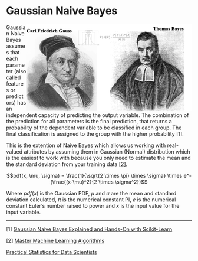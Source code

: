 # Gaussian Naive Bayes

<img src='Gaussian Naive Bayes.png' align='right' width=450/>

Gaussian Naive Bayes assumes that each parameter (also called features or predictors) has an independent capacity of predicting the output variable. The combination of the prediction for all parameters is the final prediction, that returns a probability of the dependent variable to be classified in each group. The final classification is assigned to the group with the higher probability [1].

This is the extention of Naive Bayes which allows us working with real-valued attributes by assuming them in Gaussian (Normal) distribution which is the easiest to work with because you only need to estimate the mean and the standard deviation from your training data [2].

$$pdf(x, \mu, \sigma) = \frac{1}{\sqrt{2 \times \pi} \times \sigma} \times e^-(\frac{(x-\mu)^2}{2 \times \sigma^2})$$

Where $pdf(x)$ is the Gaussian PDF, $\mu$ and $\sigma$ are the mean and standard deviation calculated, $\pi$ is the numerical constant PI, $e$ is the numerical constant Euler’s number raised to power and $x$ is the input value for the input variable.


---

[1] [Gaussian Naive Bayes Explained and Hands-On with Scikit-Learn](https://pub.towardsai.net/gaussian-naive-bayes-explained-and-hands-on-with-scikit-learn-4183b8cb0e4c)

[2] [Master Machine Learning Algorithms](https://machinelearningmastery.com/master-machine-learning-algorithms/)

[Practical Statistics for Data Scientists](https://www.oreilly.com/library/view/practical-statistics-for/9781491952955/)
